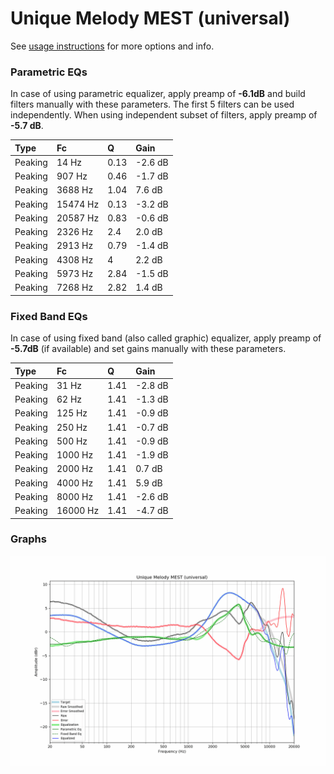 # Unique Melody MEST (universal)
See [usage instructions](https://github.com/jaakkopasanen/AutoEq#usage) for more options and info.

### Parametric EQs
In case of using parametric equalizer, apply preamp of **-6.1dB** and build filters manually
with these parameters. The first 5 filters can be used independently.
When using independent subset of filters, apply preamp of **-5.7 dB**.

| Type    | Fc       |    Q | Gain    |
|:--------|:---------|:-----|:--------|
| Peaking | 14 Hz    | 0.13 | -2.6 dB |
| Peaking | 907 Hz   | 0.46 | -1.7 dB |
| Peaking | 3688 Hz  | 1.04 | 7.6 dB  |
| Peaking | 15474 Hz | 0.13 | -3.2 dB |
| Peaking | 20587 Hz | 0.83 | -0.6 dB |
| Peaking | 2326 Hz  | 2.4  | 2.0 dB  |
| Peaking | 2913 Hz  | 0.79 | -1.4 dB |
| Peaking | 4308 Hz  | 4    | 2.2 dB  |
| Peaking | 5973 Hz  | 2.84 | -1.5 dB |
| Peaking | 7268 Hz  | 2.82 | 1.4 dB  |

### Fixed Band EQs
In case of using fixed band (also called graphic) equalizer, apply preamp of **-5.7dB**
(if available) and set gains manually with these parameters.

| Type    | Fc       |    Q | Gain    |
|:--------|:---------|:-----|:--------|
| Peaking | 31 Hz    | 1.41 | -2.8 dB |
| Peaking | 62 Hz    | 1.41 | -1.3 dB |
| Peaking | 125 Hz   | 1.41 | -0.9 dB |
| Peaking | 250 Hz   | 1.41 | -0.7 dB |
| Peaking | 500 Hz   | 1.41 | -0.9 dB |
| Peaking | 1000 Hz  | 1.41 | -1.9 dB |
| Peaking | 2000 Hz  | 1.41 | 0.7 dB  |
| Peaking | 4000 Hz  | 1.41 | 5.9 dB  |
| Peaking | 8000 Hz  | 1.41 | -2.6 dB |
| Peaking | 16000 Hz | 1.41 | -4.7 dB |

### Graphs
![](./Unique%20Melody%20MEST%20(universal).png)